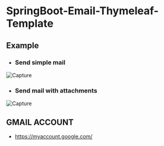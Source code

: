# SpringBoot-Email-Thymeleaf-Template


## Example

- ### Send simple mail

![Capture](https://user-images.githubusercontent.com/15135199/95040174-1a242100-06fd-11eb-85e4-82b02bdd3f13.JPG)

- ### Send mail with attachments

![Capture](https://user-images.githubusercontent.com/15135199/95040097-dfba8400-06fc-11eb-8f95-932c9c833e79.JPG)



## GMAIL ACCOUNT

- https://myaccount.google.com/

